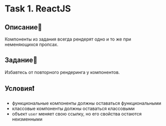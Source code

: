 # Task 1. ReactJS

## Описание📌

Компоненты из задания всегда рендерят одно и то же при неменяющихся пропсах.

## Задание📝

Избавтесь от повторного рендеринга у компонентов.

## Условия❗️

 * функциональные компоненты должны оставаться функциональными
 * классовые компоненты должны оставаться классовыми
 * объект `user` меняет свою ссылку, но его свойства остаются неизменными
<!-- ****

##### [Ссылка на песочницу](https://codesandbox.io/s/task-1-p6xgo9?file=/src/taskComponents.tsx) -->